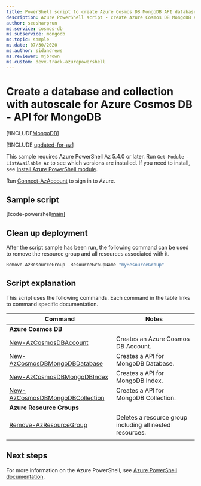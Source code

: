 ```yaml
---
title: PowerShell script to create Azure Cosmos DB MongoDB API database and collection with autoscale
description: Azure PowerShell script - create Azure Cosmos DB MongoDB API database and collection with autoscale
author: seesharprun
ms.service: cosmos-db
ms.subservice: mongodb
ms.topic: sample
ms.date: 07/30/2020
ms.author: sidandrews
ms.reviewer: mjbrown 
ms.custom: devx-track-azurepowershell
---
```


# Create a database and collection with autoscale for Azure Cosmos DB - API for MongoDB
[!INCLUDE[MongoDB](../../../includes/appliesto-mongodb.md)]

[!INCLUDE [updated-for-az](../../../../../includes/updated-for-az.md)]

This sample requires Azure PowerShell Az 5.4.0 or later. Run `Get-Module -ListAvailable Az` to see which versions are installed.
If you need to install, see [Install Azure PowerShell module](/powershell/azure/install-az-ps).

Run [Connect-AzAccount](/powershell/module/az.accounts/connect-azaccount) to sign in to Azure.

## Sample script

[!code-powershell[main](../../../../../powershell_scripts/cosmosdb/mongodb/ps-mongodb-autoscale.ps1 "Create a database and collection with autoscale for API for MongoDB")]

## Clean up deployment

After the script sample has been run, the following command can be used to remove the resource group and all resources associated with it.

```powershell
Remove-AzResourceGroup -ResourceGroupName "myResourceGroup"
```

## Script explanation

This script uses the following commands. Each command in the table links to command specific documentation.

| Command | Notes |
|---|---|
|**Azure Cosmos DB**| |
| [New-AzCosmosDBAccount](/powershell/module/az.cosmosdb/new-azcosmosdbaccount) | Creates an Azure Cosmos DB Account. |
| [New-AzCosmosDBMongoDBDatabase](/powershell/module/az.cosmosdb/new-azcosmosdbmongodbdatabase) | Creates a API for MongoDB Database. |
| [New-AzCosmosDBMongoDBIndex](/powershell/module/az.cosmosdb/new-azcosmosdbmongodbindex) | Creates a API for MongoDB Index. |
| [New-AzCosmosDBMongoDBCollection](/powershell/module/az.cosmosdb/new-azcosmosdbmongodbcollection) | Creates a API for MongoDB Collection. |
|**Azure Resource Groups**| |
| [Remove-AzResourceGroup](/powershell/module/az.resources/remove-azresourcegroup) | Deletes a resource group including all nested resources. |
|||

## Next steps

For more information on the Azure PowerShell, see [Azure PowerShell documentation](/powershell/).
